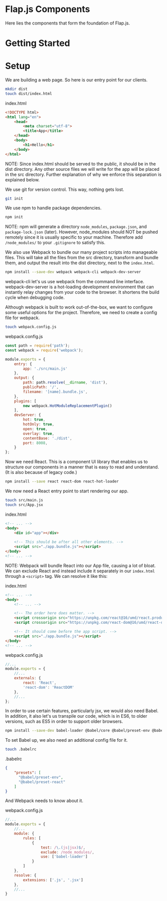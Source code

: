 # Flap.js Components
Here lies the components that form the foundation of Flap.js.

# Getting Started

# Setup
We are building a web page. So here is our entry point for our clients.

```bash
mkdir dist
touch dist/index.html
```

index.html
```html
<!DOCTYPE html>
<html lang="en">
    <head>
        <meta charset="utf-8">
        <title>App</title>
    </head>
    <body>
        <h1>Hello</h1>
    </body>
</html>
```

NOTE: Since index.html should be served to the public, it should be in the dist directory. Any other source files we will write for the app will be placed in the src directory. Further explanation of why we enforce this separation is explained below.

We use git for version control. This way, nothing gets lost.

```bash
git init
```

We use npm to handle package dependencies.

```bash
npm init
```

NOTE: npm will generate a directory `node_modules`, `package.json`, and `package-lock.json` (later). However, node_modules should NOT be pushed remotely since it is usually specific to your machine. Therefore add `/node_modules/` to your `.gitignore` to satisfy this.

We also use Webpack to bundle our many project scripts into manageable files. This will take all the files from the src directory, transform and bundle them, and output the result into the dist directory, next to the `index.html`.

```bash
npm install --save-dev webpack webpack-cli webpack-dev-server
```

webpack-cli let's us use webpack from the command line interface.
webpack-dev-server is a hot-loading development environment that can instantly relay changes from your code to the browser. It shortens the build cycle when debugging code.

Although webpack is built to work out-of-the-box, we want to configure some useful options for the project. Therefore, we need to create a config file for webpack.

```bash
touch webpack.config.js
```

webpack.config.js
```javascript
const path = require('path');
const webpack = require('webpack');

module.exports = {
    entry: {
        app: './src/main.js'
    },
    output: {
        path: path.resolve(__dirname, 'dist'),
        publicPath: '/',
        filename: '[name].bundle.js',
    },
    plugins: [
        new webpack.HotModuleReplacementPlugin()
    ],
    devServer: {
        hot: true,
        hotOnly: true,
        open: true,
        overlay: true,
        contentBase: './dist',
        port: 8008,
    }
};
```

Now we need React. This is a component UI library that enables us to structure our components in a manner that is easy to read and understand. (It is also because of legacy code.)

```bash
npm install --save react react-dom react-hot-loader
```

We now need a React entry point to start rendering our app.

```bash
touch src/main.js
touch src/App.jsx
```

index.html
```html
<!-- ... -->
<body>
    <div id="app"></div>
    
    <!-- This should be after all other elements. -->
    <script src="./app.bundle.js"></script>
</body>
<!-- ... -->
```

NOTE: Webpack will bundle React into our App file, causing a lot of bloat. We can exclude React and instead include it separately in our `index.html` through a `<script>` tag. We can resolve it like this:

index.html
```html
<!-- ... -->
<body>
    <!-- ... -->

    <!-- The order here does matter. -->
    <script crossorigin src="https://unpkg.com/react@16/umd/react.production.min.js"></script>
    <script crossorigin src="https://unpkg.com/react-dom@16/umd/react-dom.production.min.js"></script>

    <!-- It should come before the app script. -->
    <script src="./app.bundle.js"></script>
</body>
<!-- ... -->
```

webpack.config.js
```javascript
//...
module.exports = {
    //...
    externals: {
        react: 'React',
        'react-dom': 'ReactDOM'
    },
    //...
};
```

In order to use certain features, particularly jsx, we would also need Babel. In addition, it also let's us transpile our code, which is in ES6, to older versions, such as ES5 in order to support older browsers.

```bash
npm install --save-dev babel-loader @babel/core @babel/preset-env @babel/preset-react
```

To set Babel up, we also need an additional config file for it.

```bash
touch .babelrc
```

.babelrc
```json
{
    "presets": [
      "@babel/preset-env",
      "@babel/preset-react"
    ]
}
```

And Webpack needs to know about it.

webpack.config.js
```javascript
//...
module.exports = {
    //...
    module: {
        rules: [
            {
                test: /\.(js|jsx)$/,
                exclude: /node_modules/,
                use: ['babel-loader']
            }
        ]
    },
    resolve: {
        extensions: ['.js', '.jsx']
    },
    //...
}
```
